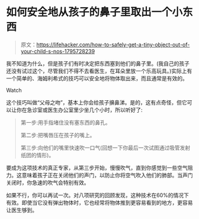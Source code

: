 # 如何安全地从孩子的鼻子里取出一个小东西

> 原文：<https://lifehacker.com/how-to-safely-get-a-tiny-object-out-of-your-child-s-nos-1795728239>

我不知道为什么，但是孩子们有时决定把东西塞到他们的鼻子里。(我自己的孩子还没有试过这个，尽管我们不得不去看医生，在耳朵里放一个乐高玩具。)实际上有一个简单的、海姆利希式的技巧可以安全地将物体取出来，而且通常是有效的。

Watch

这个技巧叫做“父母之吻”，基本上你会给孩子擤鼻涕。是的，这有点奇怪，但它可以让你在急诊室或医生办公室里少坐几个小时，所以听好了:

> 第一步:用手指堵住没有塞东西的鼻孔。
> 
> 第二步:把嘴唇压在孩子的嘴上。
> 
> 第三步:向他们的嘴里快速吹一口气(回想一下你最后一次试图通过吸管发射纸团的情形)。

要成为这项技术的真正专家，从第三步开始，慢慢吹气，直到你感觉到一些空气阻力。这意味着孩子正在关闭他们的声门，以防止你将空气吹入他们的肺部。当声门关闭时，你急速的吹气会特别有效。

如果不行，你可以再试一次。对八项研究的回顾发现，这种技术在60%的情况下有效。即使当它没有弹出物体时，它也经常将物体推到更容易看到的地方，更容易让医生够到。